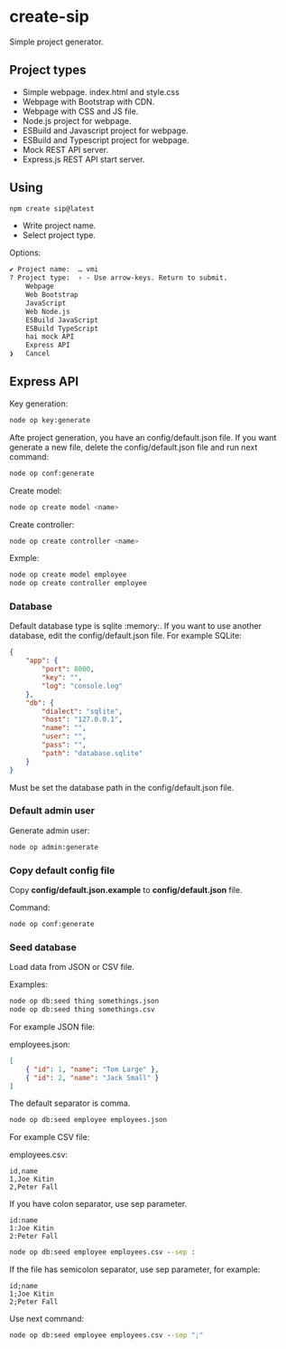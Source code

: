 # create-sip

Simple project generator.

## Project types

* Simple webpage. index.html and style.css
* Webpage with Bootstrap with CDN.
* Webpage with CSS and JS file.
* Node.js project for webpage.
* ESBuild and Javascript project for webpage.
* ESBuild and Typescript project for webpage.
* Mock REST API server.
* Express.js REST API start server.

## Using

```bash
npm create sip@latest
```

* Write project name.
* Select project type.

Options:

```txt
✔ Project name:  … vmi
? Project type:  › - Use arrow-keys. Return to submit.
    Webpage
    Web Bootstrap
    JavaScript
    Web Node.js
    ESBuild JavaScript
    ESBuild TypeScript
    hai mock API
    Express API
❯   Cancel  
```

## Express API

Key generation:

```bash
node op key:generate
```

Afte project generation, you have an config/default.json file. If you want generate a new file, delete the config/default.json file and run next command:

```bash
node op conf:generate
```

Create model:

```bash
node op create model <name>
```

Create controller:

```bash
node op create controller <name>
```

Exmple:

```bash
node op create model employee
node op create controller employee
```

### Database

Default database type is sqlite :memory:. If you want to use another database, edit the config/default.json file. For example SQLite:

```json
{
    "app": {
        "port": 8000,
        "key": "",
        "log": "console.log"
    },
    "db": {
        "dialect": "sqlite",
        "host": "127.0.0.1",
        "name": "",
        "user": "",
        "pass": "",
        "path": "database.sqlite"
    }
}
```

Must be set the database path in the config/default.json file.

### Default admin user

Generate admin user:

```bash
node op admin:generate
```

### Copy default config file

Copy **config/default.json.example** to **config/default.json** file.

Command:

```bash
node op conf:generate
```

### Seed database

Load data from JSON or CSV file.

Examples:

```bash
node op db:seed thing somethings.json
node op db:seed thing somethings.csv
```

For example JSON file:

employees.json:

```json
[
    { "id": 1, "name": "Tom Large" },
    { "id": 2, "name": "Jack Small" }
]
```

The default separator is comma.

```cmd
node op db:seed employee employees.json
```

For example CSV file:

employees.csv:

```csv
id,name
1,Joe Kitin
2,Peter Fall
```

If you have colon separator, use sep parameter.

```csv
id:name
1:Joe Kitin
2:Peter Fall
```

```cmd
node op db:seed employee employees.csv --sep :
```

If the file has semicolon separator, use sep parameter, for example:

```csv
id;name
1;Joe Kitin
2;Peter Fall
```

Use next command:

```cmd
node op db:seed employee employees.csv --sep ";"
```
